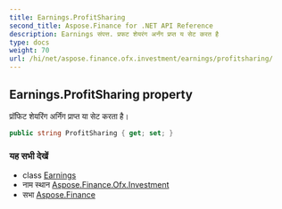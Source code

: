 ```yaml
---
title: Earnings.ProfitSharing
second_title: Aspose.Finance for .NET API Reference
description: Earnings संपत्त. प्रफट शेयरंग अर्नंग प्रप्त य सेट करत है
type: docs
weight: 70
url: /hi/net/aspose.finance.ofx.investment/earnings/profitsharing/
---
```

## Earnings.ProfitSharing property

प्रॉफिट शेयरिंग अर्निंग प्राप्त या सेट करता है।

```csharp
public string ProfitSharing { get; set; }
```

### यह सभी देखें

* class [Earnings](../)
* नाम स्थान [Aspose.Finance.Ofx.Investment](../../earnings/)
* सभा [Aspose.Finance](../../../)


